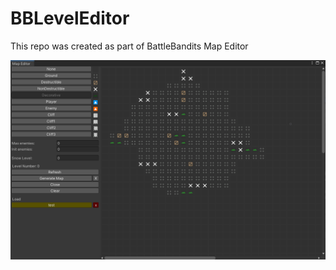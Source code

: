 # BBLevelEditor
 This repo was created as part of BattleBandits Map Editor
 
 ![Screenshot](Screenshot.png)
